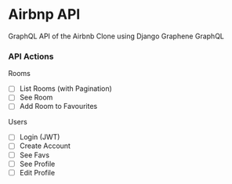 # Airbnp API

GraphQL API of the Airbnb Clone using Django Graphene GraphQL

### API Actions

Rooms

- [ ] List Rooms (with Pagination)
- [ ] See Room
- [ ] Add Room to Favourites

Users

- [ ] Login (JWT)
- [ ] Create Account
- [ ] See Favs
- [ ] See Profile
- [ ] Edit Profile

